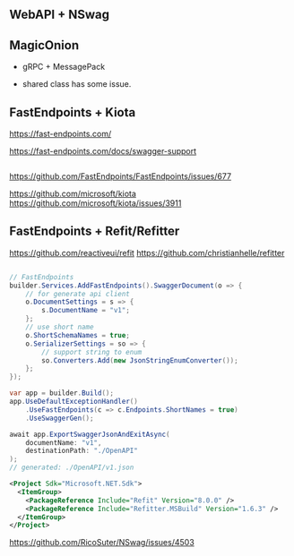 
## WebAPI + NSwag

## MagicOnion

* gRPC + MessagePack

* shared class has some issue.

## FastEndpoints + Kiota
https://fast-endpoints.com/

https://fast-endpoints.com/docs/swagger-support

```csharp


```

https://github.com/FastEndpoints/FastEndpoints/issues/677

https://github.com/microsoft/kiota
https://github.com/microsoft/kiota/issues/3911


## FastEndpoints + Refit/Refitter

https://github.com/reactiveui/refit
https://github.com/christianhelle/refitter

```csharp

// FastEndpoints
builder.Services.AddFastEndpoints().SwaggerDocument(o => {
    // for generate api client
    o.DocumentSettings = s => {
        s.DocumentName = "v1";
    };
    // use short name 
    o.ShortSchemaNames = true;
    o.SerializerSettings = so => {
        // support string to enum
        so.Converters.Add(new JsonStringEnumConverter());
    };
});

var app = builder.Build();
app.UseDefaultExceptionHandler()
    .UseFastEndpoints(c => c.Endpoints.ShortNames = true)
    .UseSwaggerGen();

await app.ExportSwaggerJsonAndExitAsync(
    documentName: "v1",
    destinationPath: "./OpenAPI"
);
// generated: ./OpenAPI/v1.json
```

```xml
<Project Sdk="Microsoft.NET.Sdk">
  <ItemGroup>
    <PackageReference Include="Refit" Version="8.0.0" />
    <PackageReference Include="Refitter.MSBuild" Version="1.6.3" />
  </ItemGroup>
</Project>
```



https://github.com/RicoSuter/NSwag/issues/4503


